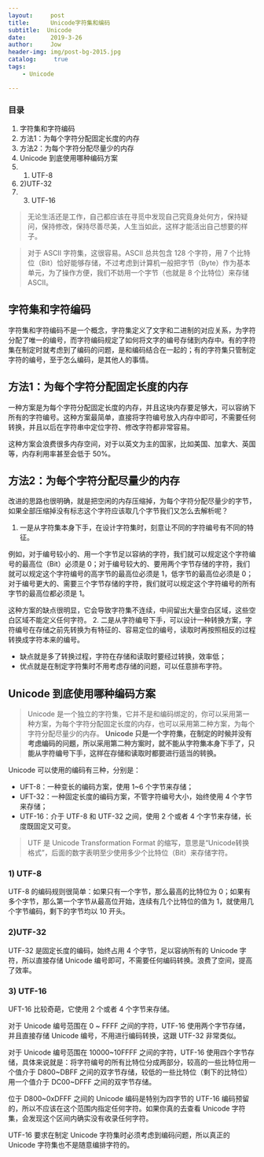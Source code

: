 ```yaml
---
layout:     post
title:      Unicode字符集和编码
subtitle:  Unicode
date:       2019-3-26
author:     Jow
header-img: img/post-bg-2015.jpg
catalog: 	 true 
tags:
    - Unicode

---
```


### 目录
1. 字符集和字符编码
2. 方法1：为每个字符分配固定长度的内存
3. 方法2：为每个字符分配尽量少的内存
4. Unicode 到底使用哪种编码方案
5. 1) UTF-8
6. 2)UTF-32
7. 3) UTF-16

> 无论生活还是工作，自己都应该在寻觅中发现自己究竟身处何方，保持疑问，保持修改，保持尽善尽美，人生当如此，这样才能活出自己想要的样子。

>对于 ASCII 字符集，这很容易。ASCII 总共包含 128 个字符，用 7 个比特位（Bit）恰好能够存储，不过考虑到计算机一般把字节（Byte）作为基本单元，为了操作方便，我们不妨用一个字节（也就是 8 个比特位）来存储 ASCII。

## 字符集和字符编码
字符集和字符编码不是一个概念，字符集定义了文字和二进制的对应关系，为字符分配了唯一的编号，而字符编码规定了如何将文字的编号存储到内存中。有的字符集在制定时就考虑到了编码的问题，是和编码结合在一起的；有的字符集只管制定字符的编号，至于怎么编码，是其他人的事情。

## 方法1：为每个字符分配固定长度的内存
一种方案是为每个字符分配固定长度的内存，并且这块内存要足够大，可以容纳下所有的字符编号。这种方案最简单，直接将字符编号放入内存中即可，不需要任何转换，并且以后在字符串中定位字符、修改字符都非常容易。

这种方案会浪费很多内存空间，对于以英文为主的国家，比如美国、加拿大、英国等，内存利用率甚至会低于 50%。

## 方法2：为每个字符分配尽量少的内存

改进的思路也很明确，就是把空闲的内存压缩掉，为每个字符分配尽量少的字节，如果全部压缩掉没有标志这个字符应该取几个字节我们又怎么去解析呢？
1. 一是从字符集本身下手，在设计字符集时，刻意让不同的字符编号有不同的特征。

例如，对于编号较小的、用一个字节足以容纳的字符，我们就可以规定这个字符编号的最高位（Bit）必须是 0；对于编号较大的、要用两个字节存储的字符，我们就可以规定这个字符编号的高字节的最高位必须是 1，低字节的最高位必须是 0；对于编号更大的、需要三个字节存储的字符，我们就可以规定这个字符编号的所有字节的最高位都必须是 1。


这种方案的缺点很明显，它会导致字符集不连续，中间留出大量空白区域，这些空白区域不能定义任何字符。
2. 二是从字符编号下手，可以设计一种转换方案，字符编号在存储之前先转换为有特征的、容易定位的编号，读取时再按照相反的过程转换成字符本来的编号。

* 缺点就是多了转换过程，字符在存储和读取时要经过转换，效率低；
* 优点就是在制定字符集时不用考虑存储的问题，可以任意排布字符。

## Unicode 到底使用哪种编码方案
> Unicode 是一个独立的字符集，它并不是和编码绑定的，你可以采用第一种方案，为每个字符分配固定长度的内存，也可以采用第二种方案，为每个字符分配尽量少的内存。
> **Unicode 只是一个字符集，在制定的时候并没有考虑编码的问题，所以采用第二种方案时，就不能从字符集本身下手了，只能从字符编号下手，这样在存储和读取时都要进行适当的转换。**

Unicode 可以使用的编码有三种，分别是：
* UFT-8：一种变长的编码方案，使用 1~6 个字节来存储；
* UFT-32：一种固定长度的编码方案，不管字符编号大小，始终使用 4 个字节来存储；
* UTF-16：介于 UTF-8 和 UTF-32 之间，使用 2 个或者 4 个字节来存储，长度既固定又可变。

>UTF 是 Unicode Transformation Format 的缩写，意思是“Unicode转换格式”，后面的数字表明至少使用多少个比特位（Bit）来存储字符。

### 1) UTF-8
UTF-8 的编码规则很简单：如果只有一个字节，那么最高的比特位为 0；如果有多个字节，那么第一个字节从最高位开始，连续有几个比特位的值为 1，就使用几个字节编码，剩下的字节均以 10 开头。

### 2)UTF-32
UTF-32 是固定长度的编码，始终占用 4 个字节，足以容纳所有的 Unicode 字符，所以直接存储 Unicode 编号即可，不需要任何编码转换。浪费了空间，提高了效率。

### 3) UTF-16
UFT-16 比较奇葩，它使用 2 个或者 4 个字节来存储。


对于 Unicode 编号范围在 0 ~ FFFF 之间的字符，UTF-16 使用两个字节存储，并且直接存储 Unicode 编号，不用进行编码转换，这跟 UTF-32 非常类似。

对于 Unicode 编号范围在 10000\~10FFFF 之间的字符，UTF-16 使用四个字节存储，具体来说就是：将字符编号的所有比特位分成两部分，较高的一些比特位用一个值介于 D800\~DBFF 之间的双字节存储，较低的一些比特位（剩下的比特位）用一个值介于 DC00~DFFF 之间的双字节存储。

位于 D800~0xDFFF 之间的 Unicode 编码是特别为四字节的 UTF-16 编码预留的，所以不应该在这个范围内指定任何字符。如果你真的去查看 Unicode 字符集，会发现这个区间内确实没有收录任何字符。



UTF-16 要求在制定 Unicode 字符集时必须考虑到编码问题，所以真正的 Unicode 字符集也不是随意编排字符的。
